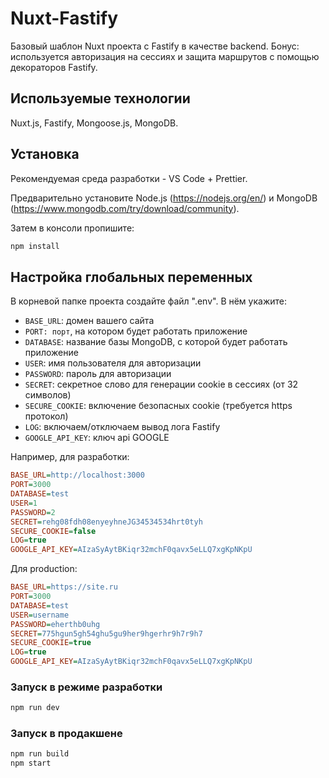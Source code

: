 # Nuxt-Fastify

Базовый шаблон Nuxt проекта с Fastify в качестве backend.
Бонус: используется авторизация на сессиях и защита маршрутов с помощью декораторов Fastify.

## Используемые технологии

Nuxt.js, Fastify, Mongoose.js, MongoDB.

## Установка

Рекомендуемая среда разработки - VS Code + Prettier.

Предварительно установите Node.js (https://nodejs.org/en/) и MongoDB (https://www.mongodb.com/try/download/community).

Затем в консоли пропишите:

```sh
npm install
```

## Настройка глобальных переменных

В корневой папке проекта создайте файл ".env". В нём укажите:

- `BASE_URL`: домен вашего сайта
- `PORT: порт`, на котором будет работать приложение
- `DATABASE`: название базы MongoDB, с которой будет работать приложение
- `USER`: имя пользователя для авторизации
- `PASSWORD`: пароль для авторизации
- `SECRET`: секретное слово для генерации cookie в сессиях (от 32 символов)
- `SECURE_COOKIE`: включение безопасных cookie (требуется https протокол)
- `LOG`: включаем/отключаем вывод лога Fastify
- `GOOGLE_API_KEY`: ключ api GOOGLE

Например, для разработки:

```ini
BASE_URL=http://localhost:3000
PORT=3000
DATABASE=test
USER=1
PASSWORD=2
SECRET=rehg08fdh08enyeyhneJG34534534hrt0tyh
SECURE_COOKIE=false
LOG=true
GOOGLE_API_KEY=AIzaSyAytBKiqr32mchF0qavx5eLLQ7xgKpNKpU

```

Для production:

```ini
BASE_URL=https://site.ru
PORT=3000
DATABASE=test
USER=username
PASSWORD=eherthb0uhg
SECRET=775hgun5gh54ghu5gu9her9hgerhr9h7r9h7
SECURE_COOKIE=true
LOG=true
GOOGLE_API_KEY=AIzaSyAytBKiqr32mchF0qavx5eLLQ7xgKpNKpU

```

### Запуск в режиме разработки

```sh
npm run dev
```

### Запуск в продакшене

```sh
npm run build
npm start
```
